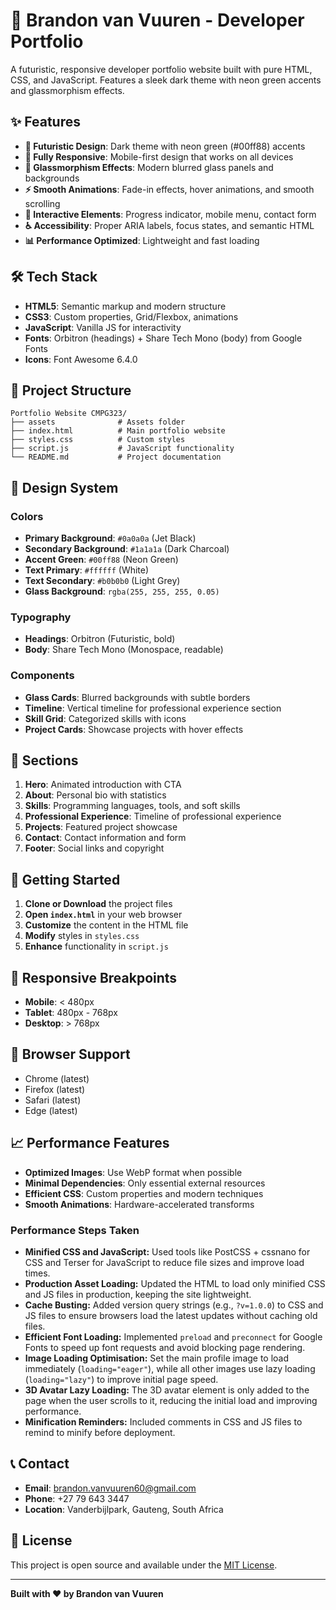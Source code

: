 # 🚀 Brandon van Vuuren - Developer Portfolio

A futuristic, responsive developer portfolio website built with pure HTML, CSS, and JavaScript. Features a sleek dark theme with neon green accents and glassmorphism effects.

## ✨ Features

- **🎨 Futuristic Design**: Dark theme with neon green (#00ff88) accents
- **📱 Fully Responsive**: Mobile-first design that works on all devices
- **🔮 Glassmorphism Effects**: Modern blurred glass panels and backgrounds
- **⚡ Smooth Animations**: Fade-in effects, hover animations, and smooth scrolling
- **🎯 Interactive Elements**: Progress indicator, mobile menu, contact form
- **♿ Accessibility**: Proper ARIA labels, focus states, and semantic HTML
- **📊 Performance Optimized**: Lightweight and fast loading

## 🛠️ Tech Stack

- **HTML5**: Semantic markup and modern structure
- **CSS3**: Custom properties, Grid/Flexbox, animations
- **JavaScript**: Vanilla JS for interactivity
- **Fonts**: Orbitron (headings) + Share Tech Mono (body) from Google Fonts
- **Icons**: Font Awesome 6.4.0

## 📁 Project Structure

```
Portfolio Website CMPG323/
├── assets              # Assets folder
├── index.html          # Main portfolio website
├── styles.css          # Custom styles
├── script.js           # JavaScript functionality
└── README.md           # Project documentation
```

## 🎨 Design System

### Colors
- **Primary Background**: `#0a0a0a` (Jet Black)
- **Secondary Background**: `#1a1a1a` (Dark Charcoal)
- **Accent Green**: `#00ff88` (Neon Green)
- **Text Primary**: `#ffffff` (White)
- **Text Secondary**: `#b0b0b0` (Light Grey)
- **Glass Background**: `rgba(255, 255, 255, 0.05)`

### Typography
- **Headings**: Orbitron (Futuristic, bold)
- **Body**: Share Tech Mono (Monospace, readable)

### Components
- **Glass Cards**: Blurred backgrounds with subtle borders
- **Timeline**: Vertical timeline for professional experience section
- **Skill Grid**: Categorized skills with icons
- **Project Cards**: Showcase projects with hover effects

## 📱 Sections

1. **Hero**: Animated introduction with CTA
2. **About**: Personal bio with statistics
3. **Skills**: Programming languages, tools, and soft skills
4. **Professional Experience**: Timeline of professional experience
5. **Projects**: Featured project showcase
6. **Contact**: Contact information and form
7. **Footer**: Social links and copyright

## 🚀 Getting Started

1. **Clone or Download** the project files
2. **Open `index.html`** in your web browser
3. **Customize** the content in the HTML file
4. **Modify** styles in `styles.css`
5. **Enhance** functionality in `script.js`

## 📱 Responsive Breakpoints

- **Mobile**: < 480px
- **Tablet**: 480px - 768px
- **Desktop**: > 768px

## 🔧 Browser Support

- Chrome (latest)
- Firefox (latest)
- Safari (latest)
- Edge (latest)

## 📈 Performance Features

- **Optimized Images**: Use WebP format when possible  
- **Minimal Dependencies**: Only essential external resources  
- **Efficient CSS**: Custom properties and modern techniques  
- **Smooth Animations**: Hardware-accelerated transforms  

### Performance Steps Taken

- **Minified CSS and JavaScript:** Used tools like PostCSS + cssnano for CSS and Terser for JavaScript to reduce file sizes and improve load times.  
- **Production Asset Loading:** Updated the HTML to load only minified CSS and JS files in production, keeping the site lightweight.  
- **Cache Busting:** Added version query strings (e.g., `?v=1.0.0`) to CSS and JS files to ensure browsers load the latest updates without caching old files.  
- **Efficient Font Loading:** Implemented `preload` and `preconnect` for Google Fonts to speed up font requests and avoid blocking page rendering.  
- **Image Loading Optimisation:** Set the main profile image to load immediately (`loading="eager"`), while all other images use lazy loading (`loading="lazy"`) to improve initial page speed.  
- **3D Avatar Lazy Loading:** The 3D avatar element is only added to the page when the user scrolls to it, reducing the initial load and improving performance.  
- **Minification Reminders:** Included comments in CSS and JS files to remind to minify before deployment.  


## 📞 Contact

- **Email**: brandon.vanvuuren60@gmail.com
- **Phone**: +27 79 643 3447
- **Location**: Vanderbijlpark, Gauteng, South Africa

## 📄 License

This project is open source and available under the [MIT License](LICENSE).

---

**Built with ❤️ by Brandon van Vuuren** 
